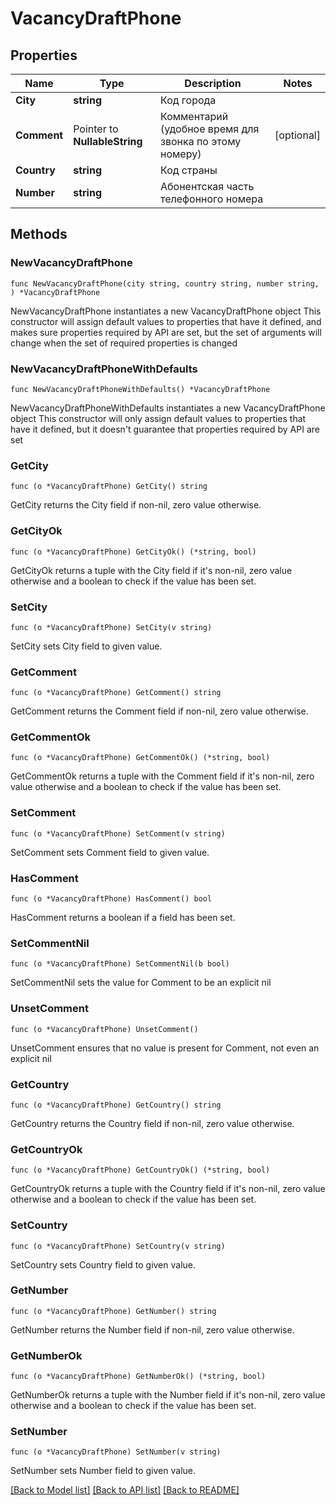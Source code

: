 # VacancyDraftPhone

## Properties

Name | Type | Description | Notes
------------ | ------------- | ------------- | -------------
**City** | **string** | Код города | 
**Comment** | Pointer to **NullableString** | Комментарий (удобное время для звонка по этому номеру) | [optional] 
**Country** | **string** | Код страны | 
**Number** | **string** | Абонентская часть телефонного номера | 

## Methods

### NewVacancyDraftPhone

`func NewVacancyDraftPhone(city string, country string, number string, ) *VacancyDraftPhone`

NewVacancyDraftPhone instantiates a new VacancyDraftPhone object
This constructor will assign default values to properties that have it defined,
and makes sure properties required by API are set, but the set of arguments
will change when the set of required properties is changed

### NewVacancyDraftPhoneWithDefaults

`func NewVacancyDraftPhoneWithDefaults() *VacancyDraftPhone`

NewVacancyDraftPhoneWithDefaults instantiates a new VacancyDraftPhone object
This constructor will only assign default values to properties that have it defined,
but it doesn't guarantee that properties required by API are set

### GetCity

`func (o *VacancyDraftPhone) GetCity() string`

GetCity returns the City field if non-nil, zero value otherwise.

### GetCityOk

`func (o *VacancyDraftPhone) GetCityOk() (*string, bool)`

GetCityOk returns a tuple with the City field if it's non-nil, zero value otherwise
and a boolean to check if the value has been set.

### SetCity

`func (o *VacancyDraftPhone) SetCity(v string)`

SetCity sets City field to given value.


### GetComment

`func (o *VacancyDraftPhone) GetComment() string`

GetComment returns the Comment field if non-nil, zero value otherwise.

### GetCommentOk

`func (o *VacancyDraftPhone) GetCommentOk() (*string, bool)`

GetCommentOk returns a tuple with the Comment field if it's non-nil, zero value otherwise
and a boolean to check if the value has been set.

### SetComment

`func (o *VacancyDraftPhone) SetComment(v string)`

SetComment sets Comment field to given value.

### HasComment

`func (o *VacancyDraftPhone) HasComment() bool`

HasComment returns a boolean if a field has been set.

### SetCommentNil

`func (o *VacancyDraftPhone) SetCommentNil(b bool)`

 SetCommentNil sets the value for Comment to be an explicit nil

### UnsetComment
`func (o *VacancyDraftPhone) UnsetComment()`

UnsetComment ensures that no value is present for Comment, not even an explicit nil
### GetCountry

`func (o *VacancyDraftPhone) GetCountry() string`

GetCountry returns the Country field if non-nil, zero value otherwise.

### GetCountryOk

`func (o *VacancyDraftPhone) GetCountryOk() (*string, bool)`

GetCountryOk returns a tuple with the Country field if it's non-nil, zero value otherwise
and a boolean to check if the value has been set.

### SetCountry

`func (o *VacancyDraftPhone) SetCountry(v string)`

SetCountry sets Country field to given value.


### GetNumber

`func (o *VacancyDraftPhone) GetNumber() string`

GetNumber returns the Number field if non-nil, zero value otherwise.

### GetNumberOk

`func (o *VacancyDraftPhone) GetNumberOk() (*string, bool)`

GetNumberOk returns a tuple with the Number field if it's non-nil, zero value otherwise
and a boolean to check if the value has been set.

### SetNumber

`func (o *VacancyDraftPhone) SetNumber(v string)`

SetNumber sets Number field to given value.



[[Back to Model list]](../README.md#documentation-for-models) [[Back to API list]](../README.md#documentation-for-api-endpoints) [[Back to README]](../README.md)



